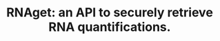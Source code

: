 ---
authors: Upchurch S, Palumbo E, Adams J, Bujold D, Bourque G, Nedzel J, Graham K,
  Kagda MS, Assis P, Hitz B, Righi E, Guigo R, Wold BJ
carousel: false
dccs:
- GTEx
doi: 10.1093/bioinformatics/btad126
featured: false
issue: '4'
journal: Bioinformatics (Oxford, England)
keywords: '["Genome", "RNA", "Sequence Analysis, RNA", "Genomics", "Software"]'
landmark: false
layout: '@/layouts/Publication.astro'
pmcid: PMC10081869
pmid: 36897015
title: 'RNAget: an API to securely retrieve RNA quantifications.'
volume: '39'
year: 2023
---